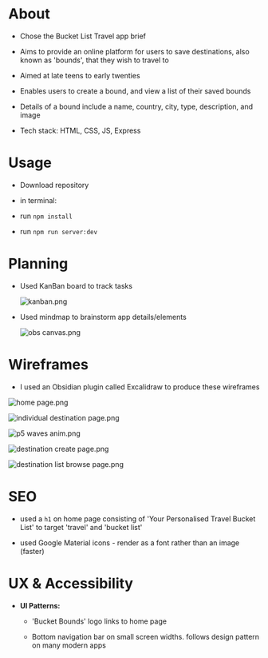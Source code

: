 # About

- Chose the Bucket List Travel app brief

- Aims to provide an online platform for users to save destinations, also known as 'bounds', that they wish to travel to

- Aimed at late teens to early twenties

- Enables users to create a bound, and view a list of their saved bounds

- Details of a bound include a name, country, city, type, description, and image

- Tech stack: HTML, CSS, JS, Express

# Usage

- Download repository

- in terminal:

- run `npm install`

- run `npm run server:dev`

# Planning

- Used KanBan board to track tasks
  
  ![kanban.png](C:\Users\chazz\Documents\Programming\ccya\project\5_project_express\readme_assets\kanban.png)

- Used mindmap to brainstorm app details/elements
  
  ![obs canvas.png](C:\Users\chazz\Documents\Programming\ccya\project\5_project_express\readme_assets\obs%20canvas.png)

# Wireframes

- I used an Obsidian plugin called Excalidraw to produce these wireframes

![home page.png](C:\Users\chazz\Documents\Programming\ccya\project\5_project_express\readme_assets\home%20page.png)

![individual destination page.png](C:\Users\chazz\Documents\Programming\ccya\project\5_project_express\readme_assets\individual%20destination%20page.png)

![p5 waves anim.png](C:\Users\chazz\Documents\Programming\ccya\project\5_project_express\readme_assets\p5%20waves%20anim.png)

![destination create page.png](C:\Users\chazz\Documents\Programming\ccya\project\5_project_express\readme_assets\destination%20create%20page.png)

![destination list browse page.png](C:\Users\chazz\Documents\Programming\ccya\project\5_project_express\readme_assets\destination%20list%20browse%20page.png)



# SEO

- used a `h1` on home page consisting of 'Your Personalised Travel Bucket List' to target 'travel' and 'bucket list'

- used Google Material icons - render as a font rather than an image (faster)

# UX & Accessibility

- **UI Patterns:** 
  
  - 'Bucket Bounds' logo links to home page
  
  - Bottom navigation bar on small screen widths. follows design pattern on many modern apps

